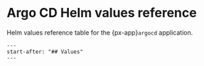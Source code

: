 ```{px-app-values} argocd
```

# Argo CD Helm values reference

Helm values reference table for the {px-app}`argocd` application.

```{include} ../../../services/argocd/README.md
---
start-after: "## Values"
---
```
